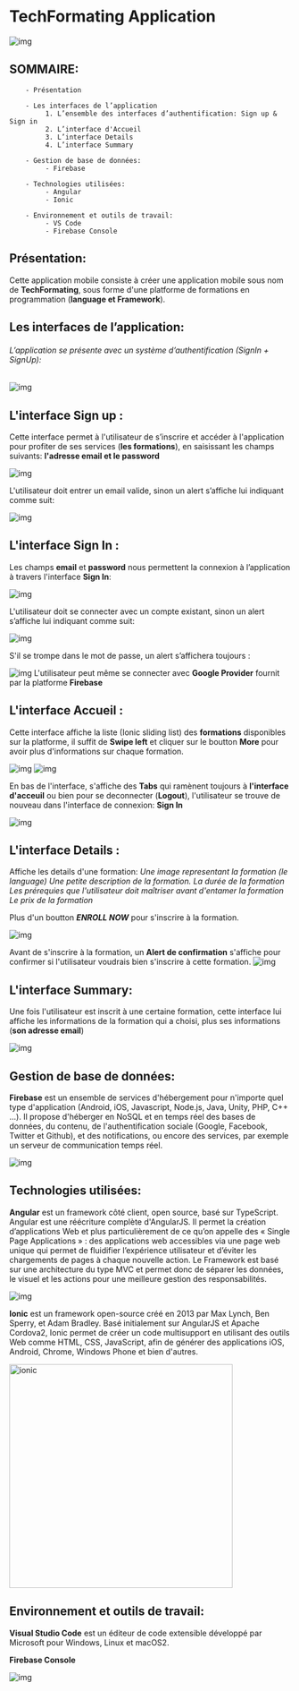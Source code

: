 # TechFormating Application

![img](./ScreenShot/logo.png)

## SOMMAIRE:

        - Présentation
        
        - Les interfaces de l’application
             1. L’ensemble des interfaces d’authentification: Sign up & Sign in
             2. L’interface d'Accueil
             3. L’interface Details
             4. L’interface Summary

        - Gestion de base de données:
             - Firebase
             
        - Technologies utilisées:
             - Angular
             - Ionic
             
        - Environnement et outils de travail:
             - VS Code
             - Firebase Console
           
## Présentation:
Cette application mobile consiste à créer une application mobile sous nom de **TechFormating**, sous forme d'une platforme de formations en programmation (**language et Framework**).

## Les interfaces de l’application: 

###### L’application se présente avec un système d’authentification (SignIn + SignUp):

![img](./ScreenShot/home.png)

## L'interface Sign up :
Cette interface permet à l'utilisateur de s’inscrire et accéder à l'application pour profiter de ses services (**les formations**), en saisissant les champs suivants: **l'adresse email et le password**

![img](./ScreenShot/SignUp.png)

L'utilisateur doit entrer un email valide, sinon un alert s’affiche lui indiquant comme suit:

![img](./ScreenShot/invalid_email.png)

## L'interface Sign In :
Les champs **email** et **password** nous permettent la connexion à l’application à travers l'interface **Sign In**:

![img](./ScreenShot/SignIn.png)

L'utilisateur doit se connecter avec un compte existant, sinon un alert s’affiche lui indiquant comme suit:

![img](./ScreenShot/no_user.png)

S'il se trompe dans le mot de passe, un alert s’affichera toujours :

![img](./ScreenShot/wrong_password.png)
L'utilisateur peut même se connecter avec **Google Provider** fournit par la platforme **Firebase**

## L'interface Accueil :
Cette interface affiche la liste (Ionic sliding list) des **formations** disponibles sur la platforme, il suffit de **Swipe left** et cliquer sur le boutton **More** pour avoir plus d'informations sur chaque formation.

![img](./ScreenShot/dashboard.png)
![img](./ScreenShot/more_button.png)

En bas de l'interface, s'affiche des **Tabs** qui ramènent toujours à **l'interface d'acceuil** ou bien pour se deconnecter (**Logout**), l'utilisateur se trouve de nouveau dans l'interface de connexion: **Sign In**

![img](./ScreenShot/tabs.png)

## L'interface Details :
Affiche les details d'une formation:
_Une image representant la formation (le language)_
_Une petite description de la formation._
_La durée de la formation_
_Les prérequies que l'utilisateur doit maîtriser avant d'entamer la formation_
_Le prix de la formation_

Plus d'un boutton _**ENROLL NOW**_ pour s'inscrire à la formation.

![img](./ScreenShot/details.png)

Avant de s'inscrire à la formation, un **Alert de confirmation** s'affiche pour confirmer si l'utilisateur voudrais bien s'inscrire à cette formation.
![img](./ScreenShot/enroll_confirm.png)

## L'interface Summary:
Une fois l'utilisateur est inscrit à une certaine formation, cette interface lui affiche les informations de la formation qui a choisi, plus ses informations (**son adresse email**)

![img](./ScreenShot/summary.png)

## Gestion de base de données:

**Firebase** est un ensemble de services d'hébergement pour n'importe quel type d'application (Android, iOS, Javascript, Node.js, Java, Unity, PHP, C++ ...). Il propose d'héberger en NoSQL et en temps réel des bases de données, du contenu, de l'authentification sociale (Google, Facebook, Twitter et Github), et des notifications, ou encore des services, par exemple un serveur de communication temps réel.

![img](./ScreenShot/Firebase_Logo.svg)

## Technologies utilisées:

**Angular** est un framework côté client, open source, basé sur TypeScript. Angular est une réécriture complète d'AngularJS.
Il permet la création d’applications Web et plus particulièrement de ce qu’on appelle des « Single Page Applications » : des applications web accessibles via une page web unique qui permet de fluidifier l’expérience utilisateur et d’éviter les chargements de pages à chaque nouvelle action. 
Le Framework est basé sur une architecture du type MVC et permet donc de séparer les données, le visuel et les actions pour une meilleure gestion des responsabilités.

![img](./ScreenShot/angular.svg)

**Ionic** est un framework open-source créé en 2013 par Max Lynch, Ben Sperry, et Adam Bradley.
Basé initialement sur AngularJS et Apache Cordova2, Ionic permet de créer un code multisupport en utilisant des outils Web comme HTML, CSS, JavaScript, afin de générer des applications iOS, Android, Chrome, Windows Phone et bien d'autres.

<a href="https://ionicframework.com/docs" target="_blank">
            <img src="https://cdn.jsdelivr.net/gh/devicons/devicon/icons/ionic/ionic-original-wordmark.svg" alt="ionic" width="400" height="400" />
          </a>

## Environnement et outils de travail:

**Visual Studio Code** est un éditeur de code extensible développé par Microsoft pour Windows, Linux et macOS2.

**Firebase Console** 

![img](./ScreenShot/console.png)





